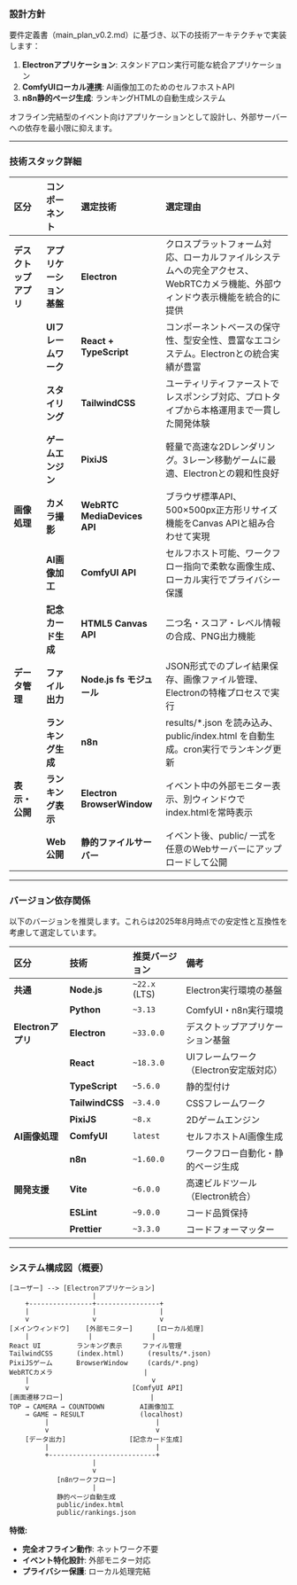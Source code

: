 ### 設計方針

要件定義書（main_plan_v0.2.md）に基づき、以下の技術アーキテクチャで実装します：

1.  **Electronアプリケーション**: スタンドアロン実行可能な統合アプリケーション
2.  **ComfyUIローカル連携**: AI画像加工のためのセルフホストAPI
3.  **n8n静的ページ生成**: ランキングHTMLの自動生成システム

オフライン完結型のイベント向けアプリケーションとして設計し、外部サーバーへの依存を最小限に抑えます。

---

### 技術スタック詳細

| 区分 | コンポーネント | 選定技術 | 選定理由 |
| :--- | :--- | :--- | :--- |
| **デスクトップアプリ** | **アプリケーション基盤** | **Electron** | クロスプラットフォーム対応、ローカルファイルシステムへの完全アクセス、WebRTCカメラ機能、外部ウィンドウ表示機能を統合的に提供 |
| | **UIフレームワーク** | **React + TypeScript** | コンポーネントベースの保守性、型安全性、豊富なエコシステム。Electronとの統合実績が豊富 |
| | **スタイリング** | **TailwindCSS** | ユーティリティファーストでレスポンシブ対応、プロトタイプから本格運用まで一貫した開発体験 |
| | **ゲームエンジン** | **PixiJS** | 軽量で高速な2Dレンダリング。3レーン移動ゲームに最適、Electronとの親和性良好 |
| **画像処理** | **カメラ撮影** | **WebRTC MediaDevices API** | ブラウザ標準API、500×500px正方形リサイズ機能をCanvas APIと組み合わせて実現 |
| | **AI画像加工** | **ComfyUI API** | セルフホスト可能、ワークフロー指向で柔軟な画像生成、ローカル実行でプライバシー保護 |
| | **記念カード生成** | **HTML5 Canvas API** | 二つ名・スコア・レベル情報の合成、PNG出力機能 |
| **データ管理** | **ファイル出力** | **Node.js fs モジュール** | JSON形式でのプレイ結果保存、画像ファイル管理、Electronの特権プロセスで実行 |
| | **ランキング生成** | **n8n** | results/*.json を読み込み、public/index.html を自動生成。cron実行でランキング更新 |
| **表示・公開** | **ランキング表示** | **Electron BrowserWindow** | イベント中の外部モニター表示、別ウィンドウでindex.htmlを常時表示 |
| | **Web公開** | **静的ファイルサーバー** | イベント後、public/ 一式を任意のWebサーバーにアップロードして公開 |

---

### バージョン依存関係

以下のバージョンを推奨します。これらは2025年8月時点での安定性と互換性を考慮して選定しています。

| 区分 | 技術 | 推奨バージョン | 備考 |
| :--- | :--- | :--- | :--- |
| **共通** | **Node.js** | `~22.x` (LTS) | Electron実行環境の基盤 |
| | **Python** | `~3.13` | ComfyUI・n8n実行環境 |
| **Electronアプリ** | **Electron** | `~33.0.0` | デスクトップアプリケーション基盤 |
| | **React** | `~18.3.0` | UIフレームワーク（Electron安定版対応） |
| | **TypeScript** | `~5.6.0` | 静的型付け |
| | **TailwindCSS** | `~3.4.0` | CSSフレームワーク |
| | **PixiJS** | `~8.x` | 2Dゲームエンジン |
| **AI画像処理** | **ComfyUI** | `latest` | セルフホストAI画像生成 |
| | **n8n** | `~1.60.0` | ワークフロー自動化・静的ページ生成 |
| **開発支援** | **Vite** | `~6.0.0` | 高速ビルドツール（Electron統合） |
| | **ESLint** | `~9.0.0` | コード品質保持 |
| | **Prettier** | `~3.3.0` | コードフォーマッター |

---

### システム構成図（概要）

```
[ユーザー] --> [Electronアプリケーション]
                     |
    +----------------+----------------+
    |                |                |
    v                v                v
[メインウィンドウ]    [外部モニター]      [ローカル処理]
    |               |               |
React UI         ランキング表示     ファイル管理
TailwindCSS      (index.html)      (results/*.json)
PixiJSゲーム      BrowserWindow     (cards/*.png)
WebRTCカメラ                       |
    |                               v
    v                          [ComfyUI API]
[画面遷移フロー]                      |
TOP → CAMERA → COUNTDOWN         AI画像加工
    → GAME → RESULT              (localhost)
         |                           |
         v                           v
    [データ出力]                [記念カード生成]
         |                           |
         +---------------------------+
                     |
                     v
            [n8nワークフロー]
                     |
            静的ページ自動生成
            public/index.html
            public/rankings.json
```

**特徴:**
- **完全オフライン動作**: ネットワーク不要
- **イベント特化設計**: 外部モニター対応
- **プライバシー保護**: ローカル処理完結
